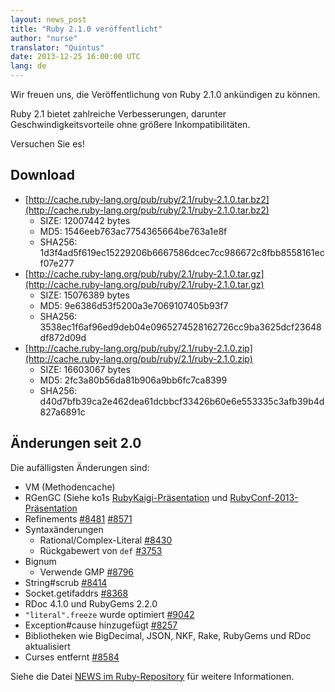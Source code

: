 ```yaml
---
layout: news_post
title: "Ruby 2.1.0 veröffentlicht"
author: "nurse"
translator: "Quintus"
date: 2013-12-25 16:00:00 UTC
lang: de
---
```


Wir freuen uns, die Veröffentlichung von Ruby 2.1.0 ankündigen zu können.

Ruby 2.1 bietet zahlreiche Verbesserungen, darunter
Geschwindigkeitsvorteile ohne größere Inkompatibilitäten.

Versuchen Sie es!

## Download

* [http://cache.ruby-lang.org/pub/ruby/2.1/ruby-2.1.0.tar.bz2](http://cache.ruby-lang.org/pub/ruby/2.1/ruby-2.1.0.tar.bz2)
  * SIZE:   12007442 bytes
  * MD5:    1546eeb763ac7754365664be763a1e8f
  * SHA256: 1d3f4ad5f619ec15229206b6667586dcec7cc986672c8fbb8558161ecf07e277
* [http://cache.ruby-lang.org/pub/ruby/2.1/ruby-2.1.0.tar.gz](http://cache.ruby-lang.org/pub/ruby/2.1/ruby-2.1.0.tar.gz)
  * SIZE:   15076389 bytes
  * MD5:    9e6386d53f5200a3e7069107405b93f7
  * SHA256: 3538ec1f6af96ed9deb04e0965274528162726cc9ba3625dcf23648df872d09d
* [http://cache.ruby-lang.org/pub/ruby/2.1/ruby-2.1.0.zip](http://cache.ruby-lang.org/pub/ruby/2.1/ruby-2.1.0.zip)
  * SIZE:   16603067 bytes
  * MD5:    2fc3a80b56da81b906a9bb6fc7ca8399
  * SHA256: d40d7bfb39ca2e462dea61dcbbcf33426b60e6e553335c3afb39b4d827a6891c

## Änderungen seit 2.0

Die aufälligsten Änderungen sind:

* VM (Methodencache)
* RGenGC (Siehe ko1s
  [RubyKaigi-Präsentation](http://rubykaigi.org/2013/talk/S73) und
  [RubyConf-2013-Präsentation](http://www.atdot.net/~ko1/activities/rubyconf2013-ko1_pub.pdf)
* Refinements [#8481](https://bugs.ruby-lang.org/issues/8481) [#8571](https://bugs.ruby-lang.org/issues/8571)
* Syntaxänderungen
  * Rational/Complex-Literal
    [#8430](https://bugs.ruby-lang.org/issues/8430)
  * Rückgabewert von `def` [#3753](https://bugs.ruby-lang.org/issues/3753)
* Bignum
  * Verwende GMP [#8796](https://bugs.ruby-lang.org/issues/8796)
* String#scrub [#8414](https://bugs.ruby-lang.org/issues/8414)
* Socket.getifaddrs [#8368](https://bugs.ruby-lang.org/issues/8368)
* RDoc 4.1.0 und RubyGems 2.2.0
* `"literal".freeze` wurde optimiert [#9042](https://bugs.ruby-lang.org/issues/9042)
* Exception#cause hinzugefügt [#8257](https://bugs.ruby-lang.org/issues/8257)
* Bibliotheken wie BigDecimal, JSON, NKF, Rake, RubyGems und RDoc aktualisiert
* Curses entfernt [#8584](https://bugs.ruby-lang.org/issues/8584)

Siehe die Datei [NEWS im
Ruby-Repository](https://github.com/ruby/ruby/blob/v2_1_0/NEWS) für
weitere Informationen.
